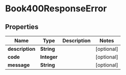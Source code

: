 

# Book400ResponseError

## Properties

Name | Type | Description | Notes
------------ | ------------- | ------------- | -------------
**description** | **String** |  |  [optional]
**code** | **Integer** |  |  [optional]
**message** | **String** |  |  [optional]




